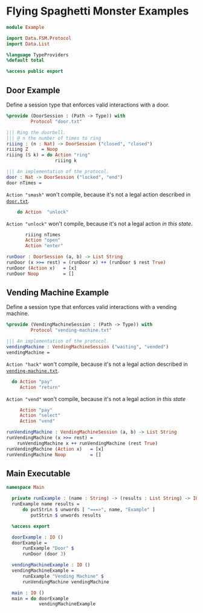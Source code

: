 Flying Spaghetti Monster Examples
=================================

```idris
module Example

import Data.FSM.Protocol
import Data.List

%language TypeProviders
%default total

%access public export
```

Door Example
------------

Define a session type that enforces valid interactions with a door.

```idris
%provide (DoorSession : (Path -> Type)) with
         Protocol "door.txt"
```

```idris
||| Ring the doorbell.
||| @ n the number of times to ring
riiing : (n : Nat) -> DoorSession ("closed", "closed")
riiing Z     = Noop
riiing (S k) = do Action "ring"
                  riiing k
```

```idris
||| An implementation of the protocol.
door : Nat -> DoorSession ("locked", "end")
door nTimes =
```

`Action "smash"` won't compile,
because it's not a legal action described in [`door.txt`](./door.txt).

```idris
    do Action  "unlock"
```

`Action "unlock"` won't compile,
because it's not a legal action *in this state*.

```idris
       riiing nTimes
       Action "open"
       Action "enter"
```

```idris
runDoor : DoorSession (a, b) -> List String
runDoor (x >>= rest) = (runDoor x) ++ (runDoor $ rest True)
runDoor (Action x)   = [x]
runDoor Noop         = []
```

Vending Machine Example
-----------------------

Define a session type that enforces valid interactions with a vending machine.

```idris
%provide (VendingMachineSession : (Path -> Type)) with
         Protocol "vending-machine.txt"
```

```idris
||| An implementation of the protocol.
vendingMachine : VendingMachineSession ("waiting", "vended")
vendingMachine =
```

`Action "hack"` won't compile,
because it's not a legal action described in [`vending-machine.txt`](./vending-machine.txt).

```idris
  do Action "pay"
     Action "return"
```

`Action "vend"` won't compile,
because it's not a legal action *in this state*

```idris
     Action "pay"
     Action "select"
     Action "vend"
```

```idris
runVendingMachine : VendingMachineSession (a, b) -> List String
runVendingMachine (x >>= rest) =
    runVendingMachine x ++ runVendingMachine (rest True)
runVendingMachine (Action x)   = [x]
runVendingMachine Noop         = []
```

Main Executable
---------------

```idris
namespace Main

  private runExample : (name : String) -> (results : List String) -> IO ()
  runExample name results =
      do putStrLn $ unwords [ "===>", name, "Example" ]
         putStrLn $ unwords results

  %access export

  doorExample : IO ()
  doorExample =
      runExample "Door" $
      runDoor (door 3)

  vendingMachineExample : IO ()
  vendingMachineExample =
      runExample "Vending Machine" $
      runVendingMachine vendingMachine

  main : IO ()
  main = do doorExample
            vendingMachineExample
```

<!-- Named Links -->
